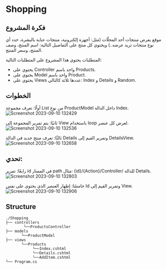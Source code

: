 ﻿# Shopping
 ## فكرة المشروع  
موقع يعرض منتجات أحد المحلّات (مثل: أجهزة إلكترونية، منتجات عناية بالبشرة، حدد أي نوع منتجات تريد عرضه..) ويحتوي كل منتج على التفاصيل التالية: اسم المنتج، وصف المنتج، وسعر المنتج.

المتطلبات
يحتوي هذا المشروع على المتطلبات التالية:

 - يحتوي على Controller واحد باسم Products.
 - يحتوي على  Model واحد باسم Product.
 - يحتوي على Views عددها ثلاثة كالتالي: Index و Details و Random.

## الخطوات
أولًا: تعرف مجموعة List من نوع ProductModel داخل الدالة Index.  
  ![Screenshot 2023-09-10 132429](https://github.com/raghadmta/Shopping/assets/55548241/bb748cbd-0a60-416f-abb9-27332881b0e3)

ثانيًا: يتم تمرير المجموعة إلى View باستخدام loop لعرض كل عنصر.  
![Screenshot 2023-09-10 132536](https://github.com/raghadmta/Shopping/assets/55548241/4fc368cd-ca57-4372-a485-0289ba85547e)

ثالثًا: تعرف منتج جديد في الدالة Details وتمرير القيم إلى DetailsView.  
![Screenshot 2023-09-10 132658](https://github.com/raghadmta/Shopping/assets/55548241/0b5145b2-c1d0-4ba6-a922-d0e6d92a4411)


## تحدي:  

رابعًا: تمرير id في المسار path مثال: {id}/{Action}/Controller/ للدالة Details.  
![Screenshot 2023-09-10 132803](https://github.com/raghadmta/Shopping/assets/55548241/a5a5cc65-e9f1-4267-9682-36b508ff257a)

خامسًا: إظهار العنصر الذي يحتوي على نفس Id وتمرير القيم إلى View.  
![Screenshot 2023-09-10 132906](https://github.com/raghadmta/Shopping/assets/55548241/b5473ad8-6f31-484a-b15b-41c7b4db35c2)




## Structure
```
./Shopping
├── controllers
        └──ProductsController
├── models
       └──ProductModel
├── views
       └──Products
            └──Index.cshtml
            └──Details.cshtml
            └──AddItem.cshtml
└── Program.cs
```
